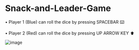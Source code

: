 # Snack-and-Leader-Game

• Player 1 (Blue) can roll the dice by pressing SPACEBAR 󠀠⌨️

• Player 2 (Red) can roll the dice by pressing UP ARROW KEY ⬆️

![image](https://user-images.githubusercontent.com/74224775/184605769-77142fdb-c778-44d0-bee9-f89f6e95e6d0.png)
